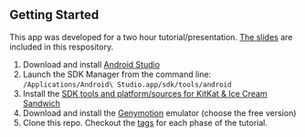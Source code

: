 ## Getting Started

This app was developed for a two hour tutorial/presentation. [The slides](https://github.com/abdyer/android-intro/raw/master/Developing%20for%20Android.pdf) are included in this respository.

1. Download and install [Android Studio](http://developer.android.com/sdk/installing/studio.html)
2. Launch the SDK Manager from the command line: `/Applications/Android\ Studio.app/sdk/tools/android`
3. Install the [SDK tools and platform/sources for KitKat & Ice Cream Sandwich](http://cl.ly/image/0w2i3R1Q3c3m)
4. Download and install the [Genymotion](http://www.genymotion.com/) emulator (choose the free version)
5. Clone this repo. Checkout the [tags](https://github.com/abdyer/android-intro/releases) for each phase of the tutorial.
